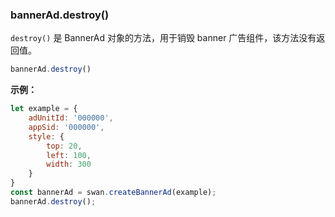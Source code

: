 ### bannerAd.destroy()

`destroy()` 是 BannerAd 对象的方法，用于销毁 banner 广告组件，该方法没有返回值。

```js
bannerAd.destroy()
```

**示例：**

```js
let example = {
    adUnitId: '000000',
    appSid: '000000',
    style: {
        top: 20,
        left: 100,
        width: 300
    }
}
const bannerAd = swan.createBannerAd(example);
bannerAd.destroy();
```